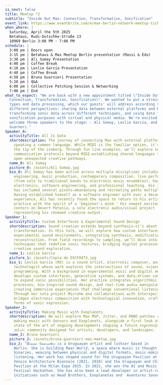 ```yaml
---
is_next: false
title: Meetup *2
subtitle: "Inside Out Max: Connection, Transformation, Sonification"
event_link: https://www.eventbrite.com/e/max-berlin-network-meetup-tickets-1289866749169?aff=oddtdtcreator
when_where: |
  Saturday, April the 5th 2025 
  Betahaus, Rudi-Dutschke-Straße 23
  10969 Berlin 3:00 PM - 7:00 PM
schedule: |
  3:00 pm | Doors open 
  3:15 pm | Betahaus & Max Meetup Berlin presentation (Massi & Edu) 
  3:30 pm | Ali Somay Presentation 
  4:00 pm | Coffee Break 
  4:10 pm | Leslie García Presentation 
  4:40 pm | Coffee Break 
  4:50 pm | Bruna Guarnieri Presentation 
  5:20 pm | Q&A 
  6:00 pm | Collective Patching Session & Networking 
  7:00 pm | End
what_to_expect: "We are back with a new appointment titled \"Inside Out Max:
  Connection, Transformation, Sonification\". We wanted to put a stress on data
  types and data processing, which our guests' will address according to three
  different perspectives: sharing data between external platforms and Max,
  transforming sonic data across different techniques, and using data for
  sonification purposes with virtual and physical media. We're excited to
  welcome three speakers to the stage: - Ali Somay, Leslie García, and Bruna
  Guarneri."
Speaker_0:
  activityTitle: All Is Data
  shortdescription: The journey of connecting Max with external platforms requires
    speaking a common language. While MIDI is the familiar option, it's merely
    the tip of the iceberg. Through fun live examples, we'll explore numerous
    communication protocols beyond MIDI—establishing shared languages that might
    open unexpected creative pathways.
  name_0: Ali Somay
  picture_0: /assets/Ali Somay.jpg
  bio_0: Ali Somay has been active across multiple disciplines including audio
    engineering, music production, contemporary composition, live performance
    (from solo to traditional bands to electronic music ensembles), hardware
    electronics, software engineering, and professional teaching. His journey
    has included several pivots—abandoning and recreating paths multiple times.
    Having established himself as a software engineer with over a decade of
    experience, Ali has recently found the space to return to his artistic
    practice with the spirit of a 'beginner's mind.' His newest excitement
    centers on Desert Petunia, a solo electronic audio/visual project
    representing his renewed creative output.
Speaker_1:
  activityTitle: Custom Interfaces & Experimental Sound Design
  shortdescription: Sound creation extends beyond synthesis—it’s about
    transformation. In this talk, we will explore how custom interfaces shape
    experimental sound environments, integrating synthesis, modification, and
    reconstruction. From field recordings to sampling, we’ll dive into
    techniques that redefine sonic textures, bridging digital processes with
    creative sound exploration.
  name_1: Leslie García
  picture_1: /assets/Copia de DSCF0473.jpg
  bio_1: Leslie García (MX) is a sound artist, electronic composer, and creative
    technologist whose work explores the intersections of sound, science, and
    programming. With a background in experimental music and digital media, she
    develops custom interfaces, generative systems, and data-driven compositions
    to expand sonic possibilities. Her practice integrates algorithmic
    processes, bio-inspired sound design, and real-time audio manipulation,
    creating immersive experiences that challenge conventional listening.
    Through her solo project Microhm and collaborations with Interspecifics, she
    bridges electronic composition with technological innovation, crafting new
    forms of sonic expression.
Speaker_2:
  activityTitle: Making Music with Exoplanets
  shortdescription: We will explore Max MSP, Jitter, and RNBO patches connected to
    making music with Sensors and Exoplanets, alongside a first look at the
    state of the art of ongoing developments shaping a future 𝕣ꫀᧁꫀꪀꫀ𝕣ꪖ𝕥ⅈꪜꫀ
    ꪑꪊડⅈᥴ community designed for artists, developers, and landscapes.
  name_2: Bruna Guarnieri
  picture_2: /assets/bruna-guarnieri-max-meetup.jpg
  bio_2: "𝐵𝓇𝓊𝓃𝒶 𝒢𝓊𝒶𝓇𝓃𝒾𝑒𝓇𝒾 is a Uruguayan artist and luthier based in
    Berlin. She is building Maar.World, a space where music is thought beyond
    binaries, weaving between physical and digital formats, music-making, and
    listening. Her work has shaped sound for the Uruguayan Pavilion at the
    Venice Architecture Biennale (2021, 2018) and the Uruguayan and Chilean
    Pavilion at the Milan Expo 2015. In 2021, she won the AI and Music S+T+ARTS
    Festival Hackathon. She has also been a lead developer in artist-run
    initiatives such as Head Brothers, Exoplanetas and  Aventures Sonores.  "
---
```

